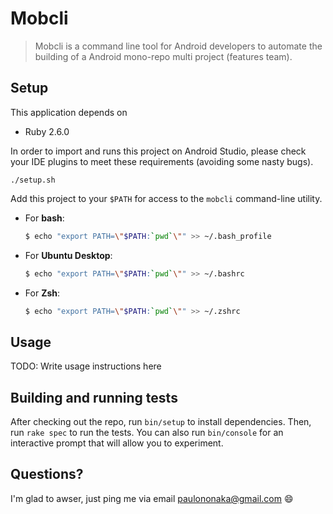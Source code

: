 # Mobcli

> Mobcli is a command line tool for Android developers to automate the building of a Android mono-repo multi project (features team).

## Setup

This application depends on
- Ruby 2.6.0

In order to import and runs this project on Android Studio, please check your
IDE plugins to meet these requirements (avoiding some nasty bugs).

```
./setup.sh
```

Add this project to your `$PATH` for access to the `mobcli` command-line utility.

   * For **bash**:
     ~~~ bash
     $ echo "export PATH=\"$PATH:`pwd`\"" >> ~/.bash_profile
     ~~~

   * For **Ubuntu Desktop**:
     ~~~ bash
     $ echo "export PATH=\"$PATH:`pwd`\"" >> ~/.bashrc
     ~~~

   * For **Zsh**:
     ~~~ zsh
     $ echo "export PATH=\"$PATH:`pwd`\"" >> ~/.zshrc
     ~~~

## Usage

TODO: Write usage instructions here

## Building and running tests

After checking out the repo, run `bin/setup` to install dependencies. Then, run `rake spec` to run the tests. You can also run `bin/console` for an interactive prompt that will allow you to experiment.

## Questions?

I'm glad to awser, just ping me via email paulononaka@gmail.com 😄
